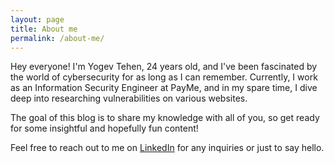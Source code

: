 ```yaml
---
layout: page
title: About me
permalink: /about-me/
---
```


Hey everyone! I'm Yogev Tehen, 24 years old, and I've been fascinated by the world of cybersecurity for as long as I can remember. Currently, I work as an Information Security Engineer at PayMe, and in my spare time, I dive deep into researching vulnerabilities on various websites.

The goal of this blog is to share my knowledge with all of you, so get ready for some insightful and hopefully fun content!

Feel free to reach out to me on <a href="https://www.linkedin.com/in/yogev-tehen-ba5898220?utm_source=share&utm_campaign=share_via&utm_content=profile&utm_medium=ios_app" target="_blank">LinkedIn</a> for any inquiries or just to say hello.

